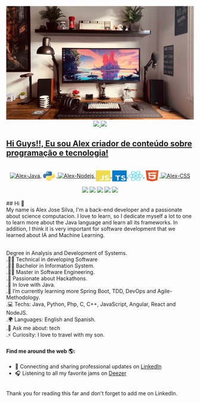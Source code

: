 <div align="center">
  <img src="https://raw.githubusercontent.com/alexjosesilva/alexjosesilva/master/periodic-table-desk-pad.jpg" />
  <a href="https://github.com/alexjosesilva">
  <img height="180em" src="https://github-readme-stats.vercel.app/api?username=alexjosesilva&show_icons=true&theme=dracula&include_all_commits=true&count_private=true"/>
  <img height="180em" src="https://github-readme-stats.vercel.app/api/top-langs/?username=alexjosesilva&layout=compact&langs_count=7&theme=dracula"/>
</div>


## Hi Guys!!, Eu sou Alex criador de conteúdo sobre programação e tecnologia!

<div align="center" style="display: inline_block"><br>
  <img align="center" alt="Alex-Java" height="30" width="40" src="https://cdn.jsdelivr.net/gh/devicons/devicon/icons/java/java-original.svg">
  <img align="center" alt="Alex-Python" height="30" width="40" src="https://raw.githubusercontent.com/devicons/devicon/master/icons/python/python-original.svg">
 
  <img align="center" alt="Alex-Nodejs" height="30" width="40" src="https://cdn.jsdelivr.net/gh/devicons/devicon/icons/nodejs/nodejs-original.svg">
  <img align="center" alt="Alex-Js" height="30" width="40" src="https://raw.githubusercontent.com/devicons/devicon/master/icons/javascript/javascript-plain.svg">
  <img align="center" alt="Alex-Ts" height="30" width="40" src="https://raw.githubusercontent.com/devicons/devicon/master/icons/typescript/typescript-plain.svg">
  <img align="center" alt="Alex-React" height="30" width="40" src="https://raw.githubusercontent.com/devicons/devicon/master/icons/react/react-original.svg">
  <img align="center" alt="Alex-HTML" height="30" width="40" src="https://raw.githubusercontent.com/devicons/devicon/master/icons/html5/html5-original.svg">
  
  <img align="center" alt="Alex-CSS" height="30" width="40" src="https://cdn.jsdelivr.net/gh/devicons/devicon/icons/angularjs/angularjs-plain.svg">
 
 >
  
</div> 

<div align="center"> 
  <a href="https://www.youtube.com/channel/UClH0HWT1qdSDqFm-EUlGXEg" target="_blank"><img src="https://img.shields.io/badge/YouTube-FF0000?style=for-the-badge&logo=youtube&logoColor=white" target="_blank"></a>
  <a href="https://instagram.com/alexjosesilvati" target="_blank"><img src="https://img.shields.io/badge/-Instagram-%23E4405F?style=for-the-badge&logo=instagram&logoColor=white" target="_blank"></a>
<a href = "mailto:alexjosesilvati@gmail.com"><img src="https://img.shields.io/badge/-Gmail-%23333?style=for-the-badge&logo=gmail&logoColor=white" target="_blank"></a>
  <a href="https://www.linkedin.com/in/alexjosesilva" target="_blank"><img src="https://img.shields.io/badge/-LinkedIn-%230077B5?style=for-the-badge&logo=linkedin&logoColor=white" target="_blank"></a> 
  <a href="https://pt.stackoverflow.com/users/5748/alexjosesilva" target="_blank"><img src="https://img.shields.io/badge/Stack_Overflow-FE7A16?style=for-the-badge&logo=stack-overflow&logoColor=white" target="_blank"></a> 
 
  
</div>

<br/>
## Hi 👋 

<br/>
My name is Alex Jose Silva, I'm a back-end developer and a passionate about science computacion. I love to learn, so I dedicate myself a lot to one to learn more about the Java language and learn all its frameworks. In addition, I think it is very important for software development that we learned about IA and Machine Learning.

<br/>Degree in Analysis and Development of Systems.
<br/>.👩‍🎓 Technical in developing Software
<br/>.👩‍🎓 Bachelor in Information System.
<br/>.👩‍🎓 Master in Software Engineering.
<br/>.🏢 Passionate about Hackathons.
<br/>.💙 In love with Java.
<br/>.🌱 I’m currently learning more Spring Boot, TDD, DevOps and Agile-Methodology.
<br/>.💻 Techs: Java, Python, Php, C, C++, JavaScript, Angular, React and NodeJS.
<br/>.🌍 Languages: English and Spanish.
<br/>.💬 Ask me about: tech
<br/>.⚡ Curiosity: I love to travel with my son.

#### Find me around the web 🌎:
- 💼 Connecting and sharing professional updates on <a href="https://www.linkedin.com/in/alexjosesilva/">LinkedIn</a>
- 🎧 Listening to all my favorite jams on <a href="https://www.deezer.com/br/profile/311790753">Deezer</a>



<br/>Thank you for reading this far and don't forget to add me on LinkedIn.
